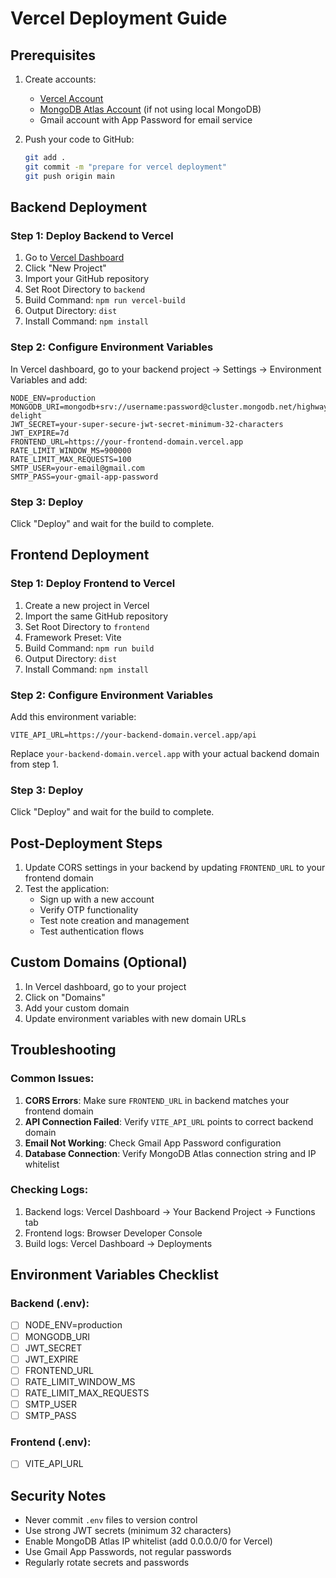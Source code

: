 # Vercel Deployment Guide

## Prerequisites

1. Create accounts:
   - [Vercel Account](https://vercel.com/signup)
   - [MongoDB Atlas Account](https://www.mongodb.com/atlas) (if not using local MongoDB)
   - Gmail account with App Password for email service

2. Push your code to GitHub:
   ```bash
   git add .
   git commit -m "prepare for vercel deployment"
   git push origin main
   ```

## Backend Deployment

### Step 1: Deploy Backend to Vercel

1. Go to [Vercel Dashboard](https://vercel.com/dashboard)
2. Click "New Project"
3. Import your GitHub repository
4. Set Root Directory to `backend`
5. Build Command: `npm run vercel-build`
6. Output Directory: `dist`
7. Install Command: `npm install`

### Step 2: Configure Environment Variables

In Vercel dashboard, go to your backend project → Settings → Environment Variables and add:

```
NODE_ENV=production
MONGODB_URI=mongodb+srv://username:password@cluster.mongodb.net/highway-delight
JWT_SECRET=your-super-secure-jwt-secret-minimum-32-characters
JWT_EXPIRE=7d
FRONTEND_URL=https://your-frontend-domain.vercel.app
RATE_LIMIT_WINDOW_MS=900000
RATE_LIMIT_MAX_REQUESTS=100
SMTP_USER=your-email@gmail.com
SMTP_PASS=your-gmail-app-password
```

### Step 3: Deploy
Click "Deploy" and wait for the build to complete.

## Frontend Deployment

### Step 1: Deploy Frontend to Vercel

1. Create a new project in Vercel
2. Import the same GitHub repository
3. Set Root Directory to `frontend`
4. Framework Preset: Vite
5. Build Command: `npm run build`
6. Output Directory: `dist`
7. Install Command: `npm install`

### Step 2: Configure Environment Variables

Add this environment variable:

```
VITE_API_URL=https://your-backend-domain.vercel.app/api
```

Replace `your-backend-domain.vercel.app` with your actual backend domain from step 1.

### Step 3: Deploy
Click "Deploy" and wait for the build to complete.

## Post-Deployment Steps

1. Update CORS settings in your backend by updating `FRONTEND_URL` to your frontend domain
2. Test the application:
   - Sign up with a new account
   - Verify OTP functionality
   - Test note creation and management
   - Test authentication flows

## Custom Domains (Optional)

1. In Vercel dashboard, go to your project
2. Click on "Domains"
3. Add your custom domain
4. Update environment variables with new domain URLs

## Troubleshooting

### Common Issues:

1. **CORS Errors**: Make sure `FRONTEND_URL` in backend matches your frontend domain
2. **API Connection Failed**: Verify `VITE_API_URL` points to correct backend domain
3. **Email Not Working**: Check Gmail App Password configuration
4. **Database Connection**: Verify MongoDB Atlas connection string and IP whitelist

### Checking Logs:

1. Backend logs: Vercel Dashboard → Your Backend Project → Functions tab
2. Frontend logs: Browser Developer Console
3. Build logs: Vercel Dashboard → Deployments

## Environment Variables Checklist

### Backend (.env):
- [ ] NODE_ENV=production
- [ ] MONGODB_URI
- [ ] JWT_SECRET
- [ ] JWT_EXPIRE
- [ ] FRONTEND_URL
- [ ] RATE_LIMIT_WINDOW_MS
- [ ] RATE_LIMIT_MAX_REQUESTS
- [ ] SMTP_USER
- [ ] SMTP_PASS

### Frontend (.env):
- [ ] VITE_API_URL

## Security Notes

- Never commit `.env` files to version control
- Use strong JWT secrets (minimum 32 characters)
- Enable MongoDB Atlas IP whitelist (add 0.0.0.0/0 for Vercel)
- Use Gmail App Passwords, not regular passwords
- Regularly rotate secrets and passwords